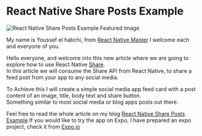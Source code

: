 
# React Native Share Posts Example

  

![React Native Share Posts Example Featured Image](https://rn-master.com/wp-content/uploads/2019/12/React-Native-Share-Posts-Example-Featured.png)
  

My name is Youssef el habchi, from [React Native Master](https://rn-master.com) I welcome each and everyone of you.



Hello everyone, and welcome into this new article where we are going to explore how to use React Native [Share](https://facebook.github.io/react-native/docs/share).  
In this article we will consume the Share API from React Native, to share a feed post from your app to any social media.

To Achieve this I will create a simple social media app feed card with a post content of an image, title, body text and share button.  
Something similar to most social media or blog apps posts out there.


Feel free to read the whole article on my blog [React Native Share Posts Example](https://rn-master.com/react-native-share-posts-example/)
If you would like to try the app on Expo, I have prepared an expo project, check it from  [Expo.io](https://expo.io/@alhydra/react-native-share-posts-example)


